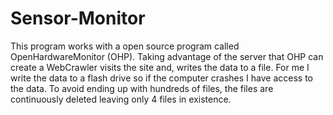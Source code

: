 # Sensor-Monitor
This program works with a open source program called OpenHardwareMonitor (OHP).
Taking advantage of the server that OHP can create a WebCrawler visits the site
and, writes the data to a file. For me I write the data to a flash drive so if the
computer crashes I have access to the data. To avoid ending up with hundreds of files,
the files are continuously deleted leaving only 4 files in existence.
